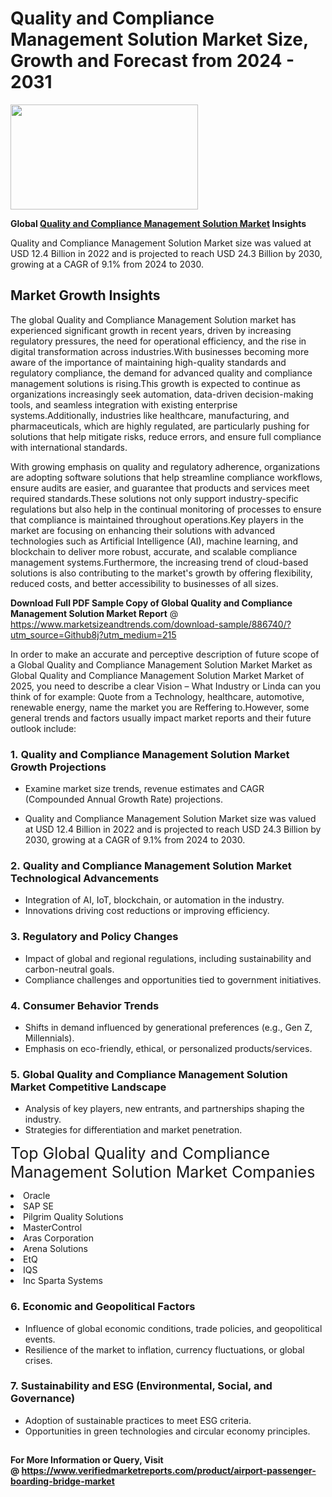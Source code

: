 <H1>Quality and Compliance Management Solution Market Size, Growth and Forecast from 2024 - 2031</H1><img class="aligncenter size-medium wp-image-584254" src="https://thirdeyenews.in/wp-content/uploads/2024/09/Global-Market-Research-300x168.jpeg" alt="" width="300" height="168" /><p><strong>Global&nbsp;<a href="https://www.marketsizeandtrends.com/download-sample/886740/?utm_source=Github8j?utm_medium=215">Quality and Compliance Management Solution Market</a> Insights</strong></p><p>Quality and Compliance Management Solution Market size was valued at USD 12.4 Billion in 2022 and is projected to reach USD 24.3 Billion by 2030, growing at a CAGR of 9.1% from 2024 to 2030.</p><p><h2>Market Growth Insights</h2> <p>The global Quality and Compliance Management Solution market has experienced significant growth in recent years, driven by increasing regulatory pressures, the need for operational efficiency, and the rise in digital transformation across industries.With businesses becoming more aware of the importance of maintaining high-quality standards and regulatory compliance, the demand for advanced quality and compliance management solutions is rising.This growth is expected to continue as organizations increasingly seek automation, data-driven decision-making tools, and seamless integration with existing enterprise systems.Additionally, industries like healthcare, manufacturing, and pharmaceuticals, which are highly regulated, are particularly pushing for solutions that help mitigate risks, reduce errors, and ensure full compliance with international standards.</p> <p>With growing emphasis on quality and regulatory adherence, organizations are adopting software solutions that help streamline compliance workflows, ensure audits are easier, and guarantee that products and services meet required standards.These solutions not only support industry-specific regulations but also help in the continual monitoring of processes to ensure that compliance is maintained throughout operations.Key players in the market are focusing on enhancing their solutions with advanced technologies such as Artificial Intelligence (AI), machine learning, and blockchain to deliver more robust, accurate, and scalable compliance management systems.Furthermore, the increasing trend of cloud-based solutions is also contributing to the market's growth by offering flexibility, reduced costs, and better accessibility to businesses of all sizes.</p> <p><span class=""><strong>Download Full PDF Sample Copy of Global Quality and Compliance Management Solution Market Report</strong> @ <a href="https://www.marketsizeandtrends.com/download-sample/886740/?utm_source=Github8j?utm_medium=215" target="_blank">https://www.marketsizeandtrends.com/download-sample/886740/?utm_source=Github8j?utm_medium=215</a></span></p><p>In order to make an accurate and perceptive description of future scope of a Global&nbsp;Quality and Compliance Management Solution Market Market as Global&nbsp;Quality and Compliance Management Solution Market Market of 2025, you need to describe a clear Vision &ndash; What Industry or Linda can you think of for example: Quote from a Technology, healthcare, automotive, renewable energy, name the market you are Reffering to.However, some general trends and factors usually impact market reports and their future outlook include:</p><h3>1.&nbsp;<strong>Quality and Compliance Management Solution Market Growth Projections</strong></h3><ul><li>Examine market size trends, revenue estimates and CAGR (Compounded Annual Growth Rate) projections.</li><li><p>Quality and Compliance Management Solution Market size was valued at USD 12.4 Billion in 2022 and is projected to reach USD 24.3 Billion by 2030, growing at a CAGR of 9.1% from 2024 to 2030.</p></li></ul><h3>2.&nbsp;<strong>Quality and Compliance Management Solution Market Technological Advancements</strong></h3><ul><li>Integration of AI, IoT, blockchain, or automation in the industry.</li><li>Innovations driving cost reductions or improving efficiency.</li></ul><h3>3.&nbsp;<strong>Regulatory and Policy Changes</strong></h3><ul><li>Impact of global and regional regulations, including sustainability and carbon-neutral goals.</li><li>Compliance challenges and opportunities tied to government initiatives.</li></ul><h3>4.&nbsp;<strong>Consumer Behavior Trends</strong></h3><ul><li>Shifts in demand influenced by generational preferences (e.g., Gen Z, Millennials).</li><li>Emphasis on eco-friendly, ethical, or personalized products/services.</li></ul><h3>5.&nbsp;<strong>Global Quality and Compliance Management Solution Market Competitive Landscape</strong></h3><ul><li>Analysis of key players, new entrants, and partnerships shaping the industry.</li><li>Strategies for differentiation and market penetration.</li></ul><p data-pm-slice="1 1 []"><span style="color: inherit; font-family: inherit; font-size: 25px;">Top Global Quality and Compliance Management Solution Market Companies</span></p><div class="" data-test-id=""><p><li>Oracle</li><li> SAP SE</li><li> Pilgrim Quality Solutions</li><li> MasterControl</li><li> Aras Corporation</li><li> Arena Solutions</li><li> EtQ</li><li> IQS</li><li> Inc Sparta Systems</li></p></div><h3>6.&nbsp;<strong>Economic and Geopolitical Factors</strong></h3><ul><li>Influence of global economic conditions, trade policies, and geopolitical events.</li><li>Resilience of the market to inflation, currency fluctuations, or global crises.</li></ul><h3>7.&nbsp;<strong>Sustainability and ESG (Environmental, Social, and Governance)</strong></h3><ul><li>Adoption of sustainable practices to meet ESG criteria.</li><li>Opportunities in green technologies and circular economy principles.</li></ul><h2><strong style="font-size: 14px;">For More Information or Query, Visit @&nbsp;</strong><a style="background-color: #ffffff; font-size: 14px;" href="https://www.marketsizeandtrends.com/report/quality-and-compliance-management-solution-market/" target="_blank">https://www.verifiedmarketreports.com/product/airport-passenger-boarding-bridge-market</a></h2>